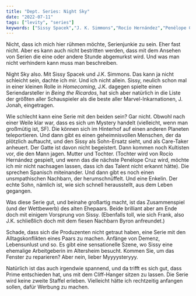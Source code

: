 ```yaml
---
title: "Dept. Series: Night Sky"
date: "2022-07-11"
tags: ["levity", "series"]
keywords: ["Sissy Spacek","J. K. Simmons","Rocío Hernández","Penélope Cruz"]
---
```

Nicht, dass ich mich hier rühmen möchte, Serienjunkie zu sein. Eher fast nicht. Aber es kann auch nicht bestritten werden, dass mit dem Ansehen von Serien die eine oder andere Stunde abgemurkst wird. Und was man nicht verhindern kann muss man beschreiben.

Night Sky also. Mit Sissy Spacek und J.K. Simmons. Das kann ja nicht schleicht sein, dachte ich mir. Und ich nicht allein. Sissy, neulich schon mal in einer kleinen Rolle in *Homecoming*, J.K. dagegen spielte einen Seriendarsteller in *Being the Ricardos*, hat sich aber natürlich in die Liste der größten aller Schauspieler als die beste aller Marvel-Inkarnationen, J. Jonah, eingetragen.
 
Wie schlecht kann eine Serie mit den beiden sein? Gar nicht. Obwohl nach einer Weile klar war, dass es sich um Mystery handelt (vielleicht, wenn man großmütig ist, SF). Die können sich im Hinterhof auf einen anderen Planeten teleportieren. Und dann gibt es einen geheimnisvollen Menschen, der da plötzlich auftaucht, und den Sissy als Sohn-Ersatz sieht, und als Care-Taker anheuert. Der Gatte ist davon nicht begeistert. Dann kommen noch Kultisten vor, die den Mann jagen. Mutter und Tochter. (Tochter wird von Rocío Hernández gespielt, und wenn das die nächste Penélope Cruz wird, möchte ich mir nicht nachsagen lassen, dass ich das Talent nicht erkannt hätte). Die sprechen Spanisch miteinander. Und dann gibt es noch einen unsmpathischen Nachbarn, der herumschnüffelt. Und eine Enkelin. Der echte Sohn, nämlich ist, wie sich schnell herausstellt, aus dem Leben gegangen.

Was diese Serie gut, und beinahe großartig macht, ist das Zusammenspiel (und der Wettbewerb) des alten Ehepaars. Beide brilliant aber am Ende doch mit einigem Vorsprung von Sissy. (Ebenfalls toll, wie sich Frank, also J.K. schließlich doch mit dem fiesen Nachbarn Byron anfreundet.)

Schade, dass sich die Produzenten nicht getraut haben, eine Serie mit den Alltagskonflikten eines Paars zu machen. Anfänge von Demenz, Lebensunlust und so. Es gibt eine sensationelle Szene, wo Sissy eine ehemalige Arbeitgeberin im Altersheim besucht. Kommen Sie, um das Fenster zu reparieren? Aber nein, lieber Myyyysteryyy.

Natürlich ist das auch irgendwie spannend, und da trifft es sich gut, dass Prime entschieden hat, uns mit dem Cliff-Hanger sitzen zu lassen. Die Serie wird keine zweite Staffel erleben. Vielleicht hätte ich rechtzeitig anfangen sollen, dafür Werbung zu machen.